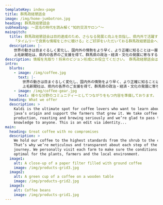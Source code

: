 ```yaml
---
templateKey: index-page
title: 群馬政経懇話会
image: /img/home-jumbotron.jpg
heading: 群馬政経懇話会
subheading: 〜混沌の時代を読み解く"知的交流サロン"〜
mainpitch:
  title: 群馬政経懇話会は目的達成のため、さらなる発展と向上を目指し、県内外で活躍する一流の講師を招いて講演会を開き、激動とする社会の指針となるホットな情報を提供するとともに、会員相互の知的交流を深めております。
    「タイムリーで良質な情報をじかに聴ける」とご好評をいただいておる群馬政経懇話会へ是非後入会ください。
  description: |-
    世界の動きは目まぐるしく変化し、国内外の情勢をより早く、より正確に知ることは一層重要視されています。
    上毛新聞社は、県内の各界のご支援を得て、群馬県の政治・経済・文化の発展に寄与するため、昭和43年4月に「群馬政経懇話会」を設立しました。
description: 情報を先取り！将来のビジョン形成にお役立てください。 群馬政経懇話会は、豊富な講師陣で良質な講演をお届けする"知的サロン"です。
intro:
  blurbs:
    - image: /img/coffee.jpg
      text: |-
        世界の動きは目まぐるしく変化し、国内外の情勢をより早く、より正確に知ることは一層重要視されています。
        上毛新聞社は、県内の各界のご支援を得て、群馬県の政治・経済・文化の発展に寄与するため、昭和43年4月に「群馬政経懇話会」を設立しました。
    - image: /img/coffee-gear.jpg
      text: 様々な分野のコミュニティーとしてつながりをもつ内容を準備しております。
  heading: What we offer
  description: >
    Kaldi is the ultimate spot for coffee lovers who want to learn about their
    java’s origin and support the farmers that grew it. We take coffee
    production, roasting and brewing seriously and we’re glad to pass that
    knowledge to anyone. This is an edit via identity...
main:
  heading: Great coffee with no compromises
  description: >
    We hold our coffee to the highest standards from the shrub to the cup.
    That’s why we’re meticulous and transparent about each step of the coffee’s
    journey. We personally visit each farm to make sure the conditions are
    optimal for the plants, farmers and the local environment.
  image1:
    alt: A close-up of a paper filter filled with ground coffee
    image: /img/products-grid3.jpg
  image2:
    alt: A green cup of a coffee on a wooden table
    image: /img/products-grid2.jpg
  image3:
    alt: Coffee beans
    image: /img/products-grid1.jpg
---
```

